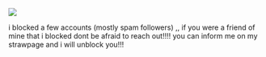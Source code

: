 ![](https://media1.tenor.com/m/yu-GLrqyqsMAAAAC/england-america.gif)



i blocked a few accounts (mostly spam followers) ,, if you were a friend of mine that i blocked dont be afraid to reach out!!!! you can inform me on my strawpage and i will unblock you!!!







<!--
**MEPHONE4S/MEPHONE4S** is a ✨ _special_ ✨ repository because its `README.md` (this file) appears on your GitHub profile.

Here are some ideas to get you started:

- 🔭 I’m currently working on ...
- 🌱 I’m currently learning ...
- 👯 I’m looking to collaborate on ...
- 🤔 I’m looking for help with ...
- 💬 Ask me about ...
- 📫 How to reach me: ...
- 😄 Pronouns: ...
- ⚡ Fun fact: ...
-->
